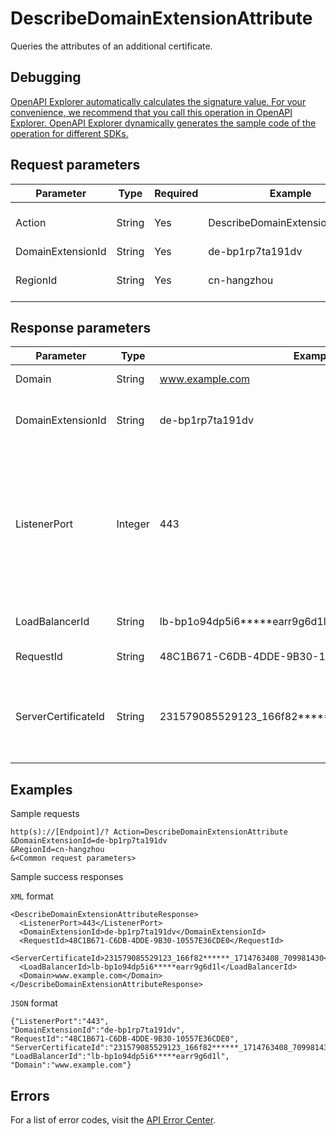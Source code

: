 # DescribeDomainExtensionAttribute

Queries the attributes of an additional certificate.

## Debugging

[OpenAPI Explorer automatically calculates the signature value. For your convenience, we recommend that you call this operation in OpenAPI Explorer. OpenAPI Explorer dynamically generates the sample code of the operation for different SDKs.](https://api.aliyun.com/#product=Slb&api=DescribeDomainExtensionAttribute&type=RPC&version=2014-05-15)

## Request parameters

|Parameter|Type|Required|Example|Description|
|---------|----|--------|-------|-----------|
|Action|String|Yes|DescribeDomainExtensionAttribute|The operation that you want to perform. Set the value to **DescribeDomainExtensionAttribute**. |
|DomainExtensionId|String|Yes|de-bp1rp7ta191dv|The ID of the additional certificate. |
|RegionId|String|Yes|cn-hangzhou|The ID of the region where the Server Load Balancer \(SLB\) instance is deployed. |

## Response parameters

|Parameter|Type|Example|Description|
|---------|----|-------|-----------|
|Domain|String|www.example.com|The domain name. |
|DomainExtensionId|String|de-bp1rp7ta191dv|The ID of the additional certificate. |
|ListenerPort|Integer|443|The frontend port of the HTTPS listener that is configured for the SLB instance. Valid values: **1** to **65535**. |
|LoadBalancerId|String|lb-bp1o94dp5i6\*\*\*\*\*earr9g6d1l|The ID of the SLB instance. |
|RequestId|String|48C1B671-C6DB-4DDE-9B30-10557E36CDE0|The ID of the request. |
|ServerCertificateId|String|231579085529123\_166f82\*\*\*\*\*\*\_1714763408\_709981430|The ID of the server certificate that is used by the domain name. |

## Examples

Sample requests

```
http(s)://[Endpoint]/? Action=DescribeDomainExtensionAttribute
&DomainExtensionId=de-bp1rp7ta191dv
&RegionId=cn-hangzhou
&<Common request parameters>
```

Sample success responses

`XML` format

```
<DescribeDomainExtensionAttributeResponse>
  <ListenerPort>443</ListenerPort>
  <DomainExtensionId>de-bp1rp7ta191dv</DomainExtensionId>
  <RequestId>48C1B671-C6DB-4DDE-9B30-10557E36CDE0</RequestId>
  <ServerCertificateId>231579085529123_166f82******_1714763408_709981430</ServerCertificateId>
  <LoadBalancerId>lb-bp1o94dp5i6*****earr9g6d1l</LoadBalancerId>
  <Domain>www.example.com</Domain>
</DescribeDomainExtensionAttributeResponse>
```

`JSON` format

```
{"ListenerPort":"443",
"DomainExtensionId":"de-bp1rp7ta191dv",
"RequestId":"48C1B671-C6DB-4DDE-9B30-10557E36CDE0",
"ServerCertificateId":"231579085529123_166f82******_1714763408_709981430",
"LoadBalancerId":"lb-bp1o94dp5i6*****earr9g6d1l",
"Domain":"www.example.com"}
```

## Errors

For a list of error codes, visit the [API Error Center](https://error-center.alibabacloud.com/status/product/Slb).


